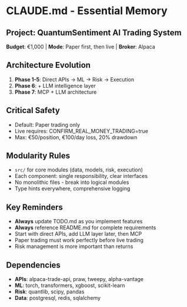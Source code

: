 # CLAUDE.md - Essential Memory

## Project: QuantumSentiment AI Trading System
**Budget**: €1,000 | **Mode**: Paper first, then live | **Broker**: Alpaca

## Architecture Evolution
1. **Phase 1-5**: Direct APIs → ML → Risk → Execution
2. **Phase 6**: + LLM intelligence layer
3. **Phase 7**: MCP + LLM architecture

## Critical Safety
- Default: Paper trading only
- Live requires: CONFIRM_REAL_MONEY_TRADING=true
- Max: €50/position, €100/day loss, 20% drawdown

## Modularity Rules
- `src/` for core modules (data, models, risk, execution)
- Each component: single responsibility, clear interfaces
- No monolithic files - break into logical modules
- Type hints everywhere, comprehensive logging

## Key Reminders
- **Always** update TODO.md as you implement features  
- **Always** reference README.md for complete requirements
- Start with direct APIs, add LLM layer later, then MCP
- Paper trading must work perfectly before live trading
- Risk management is more important than returns

## Dependencies
- **APIs**: alpaca-trade-api, praw, tweepy, alpha-vantage
- **ML**: torch, transformers, xgboost, scikit-learn  
- **Risk**: quantlib, scipy, pandas
- **Data**: postgresql, redis, sqlalchemy